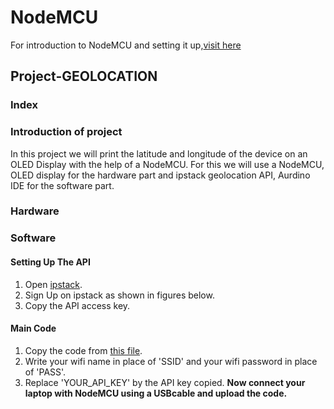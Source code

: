 # NodeMCU
For introduction to NodeMCU and setting it up,[visit here](https://github.com/prachigupta234/NodeMCU/blob/master/NodeMCU.md)
## Project-GEOLOCATION
### Index
### Introduction of project
In this project we will print the latitude and longitude of the device on an OLED Display with the help of a NodeMCU. For this we will use a NodeMCU, OLED display for the hardware part and ipstack geolocation API, Aurdino IDE for the software part.
### Hardware
### Software
#### Setting Up The API
1. Open [ipstack](https://ipstack.com/).
2. Sign Up on ipstack as shown in figures below.
3. Copy the API access key.
#### Main Code
1. Copy the code from [this file](/geolocation.md).
2. Write your wifi name in place of 'SSID' and your wifi password in place of 'PASS'.
3. Replace 'YOUR_API_KEY' by the API key copied.
**Now connect your laptop with NodeMCU using a USBcable and upload the code.**
